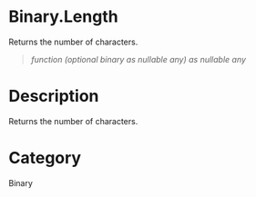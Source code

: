 ﻿# Binary.Length
Returns the number of characters.
> _function (optional binary as nullable any) as nullable any_
# Description 
Returns the number of characters.
# Category 
Binary
